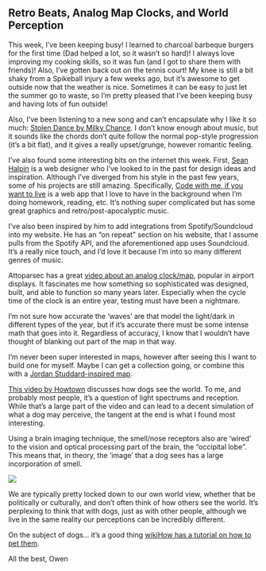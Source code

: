 
## Retro Beats, Analog Map Clocks, and World Perception

This week, I’ve been keeping busy! I learned to charcoal barbeque burgers for the first time (Dad helped a lot, so it wasn’t so hard)! I always love improving my cooking skills, so it was fun (and I got to share them with friends)! Also, I’ve gotten back out on the tennis court! My knee is still a bit shaky from a Spikeball injury a few weeks ago, but it’s awesome to get outside now that the weather is nice. Sometimes it can be easy to just let the summer go to waste, so I’m pretty pleased that I’ve been keeping busy and having lots of fun outside!

Also, I’ve been listening to a new song and can’t encapsulate why I like it so much: [Stolen Dance by Milky Chance](https://open.spotify.com/track/0ZfByLXCeKchuj7zi1CJ0S?si=fbbae0eda3574caa). I don’t know enough about music, but it sounds like the chords don’t quite follow the normal pop-style progression (it’s a bit flat), and it gives a really upset/grunge, however romantic feeling.

I’ve also found some interesting bits on the internet this week. First, [Sean Halpin](https://www.seanhalpin.xyz/) is a web designer who I’ve looked to in the past for design ideas and inspiration. Although I’ve diverged from his style in the past few years, some of his projects are still amazing. Specifically, [Code with me, if you want to live](https://www.codewithme.app/) is a web app that I love to have in the background when I’m doing homework, reading, etc. It’s nothing super complicated but has some great graphics and retro/post-apocalyptic music.

I’ve also been inspired by him to add integrations from Spotify/Soundcloud into my website. He has an “on repeat” section on his website, that I assume pulls from the Spotify API, and the aforementioned app uses Soundcloud. It’s a really nice touch, and I’d love it because I’m into so many different genres of music.

Attoparsec has a great [video about an analog clock/map](https://www.youtube.com/watch?v=z2EUPDSabY0&t=1s), popular in airport displays. It fascinates me how something so sophisticated was designed, built, and able to function so many years later. Especially when the cycle time of the clock is an entire year, testing must have been a nightmare.

I’m not sure how accurate the ‘waves’ are that model the light/dark in different types of the year, but if it’s accurate there must be some intense math that goes into it. Regardless of accuracy, I know that I wouldn’t have thought of blanking out part of the map in that way.

I’m never been super interested in maps, however after seeing this I want to build one for myself. Maybe I can get a collection going, or combine this with a [Jordan Studdard-inspired map](https://www.youtube.com/watch?v=cKEkBgPU-1M).

[This video by Howtown](https://www.youtube.com/watch?v=EJXG-5mZfJM&t=3s) discusses how dogs see the world. To me, and probably most people, it’s a question of light spectrums and reception. While that’s a large part of the video and can lead to a decent simulation of what a dog may perceive, the tangent at the end is what I found most interesting.

Using a brain imaging technique, the smell/nose receptors also are ‘wired’ to the vision and optical processing part of the brain, the “occipital lobe”. This means that, in theory, the ‘image’ that a dog sees has a large incorporation of smell.

![](https://cdn-images-1.medium.com/max/3734/1*vEPuM3exG3JMC3GeSqgx4Q.png)

We are typically pretty locked down to our own world view, whether that be politically or culturally, and don’t often think of how others see the world. It’s perplexing to think that with dogs, just as with other people, although we live in the same reality our perceptions can be incredibly different.

On the subject of dogs… it’s a good thing [wikiHow has a tutorial on how to pet them](https://www.youtube.com/watch?v=PZ9rLkAiHi8).

All the best,
Owen

